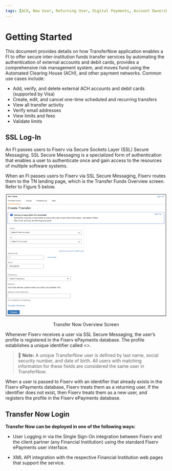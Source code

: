 ```yaml
---
tags: [ACH, New User, Returning User, Digital Payments, Account Ownership, Data Validation Check]
---
```


# Getting Started

This document provides details on how TransferNow application enables a FI to offer secure inter-institution funds transfer services by automating the authentication of external accounts and debit cards, provides a comprehensive risk management system, and moves fund using the Automated Clearing House (ACH), and other payment networks. Common use cases include:

- Add, verify, and delete external ACH accounts and debit cards (supported by Visa)
- Create, edit, and cancel one-time scheduled and recurring transfers
- View all transfer activity
- Verify email addresses
- View limits and fees
- Validate limits

## SSL Log-In

An FI passes users to Fiserv via Secure Sockets Layer (SSL) Secure Messaging. SSL Secure Messaging is a specialized form of authentication that enables a user to authenticate once and gain access to the resources of multiple software systems.

When an FI passes users to Fiserv via SSL Secure Messaging, Fiserv routes them to the TN landing page, which is the Transfer Funds Overview screen. Refer to Figure 5 below.

<!-- align: center -->

![Image centering](../assets/images/TransferNowOverview.png "Image centering")

<p style="text-align:center">Transfer Now Overview Screen</p>

Whenever Fiserv receives a user via SSL Secure Messaging, the user’s profile is registered in the Fiserv ePayments database. The profile establishes a unique identifier called <>.

<!-- theme: info -->

> :memo: **Note:** A unique TransferNow user is defined by last name, social security number, and date of birth. All users with matching information for these fields are considered the same user in TransferNow.

When a user is passed to Fiserv with an identifier that already exists in the Fiserv ePayments database, Fiserv treats them as a returning user. If the identifier does not exist, then Fiserv treats them as a new user, and registers the profile in the Fiserv ePayments database.

## Transfer Now Login

**Transfer Now can be deployed in one of the following ways:**

- User Logging in via the Single Sign-On integration between Fiserv and the client partner (any Financial Institution) using the standard Fiserv ePayments user interface.

- XML API integration with the respective Financial Institution web pages that support the service.
